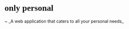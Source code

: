 <h1 style="font-family: 'Just Another Hand',cursive;"> only personal </h1>
   ~ _A web application that caters to all your personal needs_
